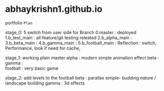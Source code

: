 # abhaykrishn1.github.io
portfolio `Plan`

stage_0: 5 switch from user side for Branch
0.master : deployed 
1.b_test_main : all feature/git testing releated
2.b_alpha_main : 
3.b_beta_main :
4.b_gamma_main :
5.b_football_main :
Reflection : switch, Performance, look if need for cache, 

stage_1: 
working plain <html> master
alpha : modern simple animation effect 
beta : 
gamma :  
football : very basic game

stage_2:
add levels to the football
beta : parallax simple- budding nature / landscape building 
gamma : 3d effects
